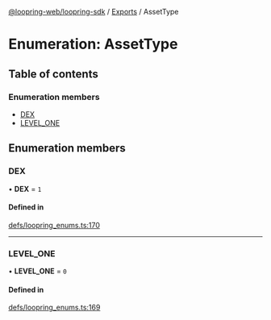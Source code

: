 [@loopring-web/loopring-sdk](../README.md) / [Exports](../modules.md) / AssetType

# Enumeration: AssetType

## Table of contents

### Enumeration members

- [DEX](AssetType.md#dex)
- [LEVEL\_ONE](AssetType.md#level_one)

## Enumeration members

### DEX

• **DEX** = `1`

#### Defined in

[defs/loopring_enums.ts:170](https://github.com/Loopring/loopring_sdk/blob/d5fca11/src/defs/loopring_enums.ts#L170)

___

### LEVEL\_ONE

• **LEVEL\_ONE** = `0`

#### Defined in

[defs/loopring_enums.ts:169](https://github.com/Loopring/loopring_sdk/blob/d5fca11/src/defs/loopring_enums.ts#L169)
